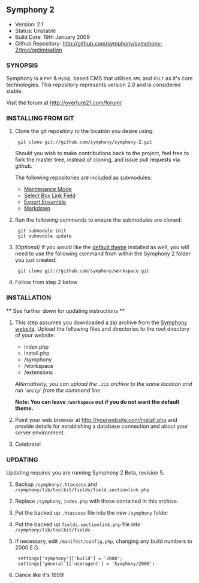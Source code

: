 ## Symphony 2 ##

- Version: 2.1
- Status: Unstable
- Build Date: 19th January 2009
- Github Repository: <http://github.com/symphony/symphony-2/tree/optimisation>


### SYNOPSIS

Symphony is a `PHP` & `MySQL` based CMS that utilises `XML` and `XSLT` as it's core 
technologies. This repository represents version 2.0 and is considered stable.

Visit the forum at <http://overture21.com/forum/>


### INSTALLING FROM GIT

1. Clone the git repository to the location you desire using:

		git clone git://github.com/symphony/symphony-2.git
		
	Should you wish to make contributions back to the project, feel free to fork the
	master tree, instead of cloning, and issue pull requests via github.


	The following repositories are included as submodules:

	- [Maintenance Mode](http://github.com/pointybeard/maintenance_mode)
	- [Select Box Link Field](http://github.com/pointybeard/selectbox_link_field)
	- [Export Ensemble](http://github.com/pointybeard/export_ensemble)
	- [Markdown](http://github.com/pointybeard/markdown)
		

3. Run the following commands to ensure the submodules are cloned:

		git submodule init
		git submodule update
		

4. _(Optional)_ If you would like the [default theme](http://github.com/symphony/workspace/tree) installed as well, 
you will need to use the following command from within the Symphony 2 folder you just created:

		git clone git://github.com/symphony/workspace.git
		

5. Follow from step 2 below


### INSTALLATION

** See further down for updating instructions **

1. This step assumes you downloaded a zip archive from the [Symphony website](http://symphony21.com). 
Upload the following files and directories to the root directory of your website:

	- index.php
	- install.php
	- /symphony
	- /workspace
	- /extensions

   _Alternatively, you can upload the `.zip` archive to the same location and
   run '`unzip`' from the command line._
	
   **Note: You can leave `/workspace` out if you do not want the default theme.**

2. Point your web browser at http://yourwebsite.com/install.php and provide
   details for establishing a database connection and about your server
   environment.

3. Celebrate!



### UPDATING

Updating requires you are running Symphony 2 Beta, revision 5.

1. Backup `/symphony/.htaccess` and `/symphony/lib/toolkit/fields/field.sectionlink.php`

2. Replace `/symphony`, `index.php` with those contained in this archive.

3. Put the backed up `.htaccess` file into the new `/symphony` folder

4. Put the backed up `fields.sectionlink.php` file into `/symphony/lib/toolkit/fields`

5. If necessary, edit `/manifest/config.php`, changing any build numbers to 2000 E.G.

		settings['symphony']['build'] = '2000';
		settings['general']['useragent'] = 'Symphony/2000';

6. Dance like it's 1999!

